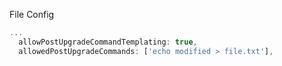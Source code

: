 File Config

```js
...
  allowPostUpgradeCommandTemplating: true,
  allowedPostUpgradeCommands: ['echo modified > file.txt'],
```
